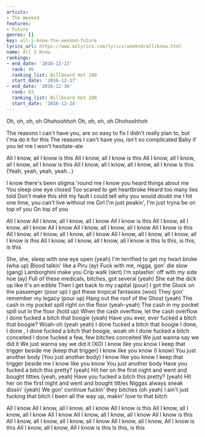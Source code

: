```yaml
---
artists:
- The Weeknd
features:
- Future
genres: []
key: all-i-know-the-weeknd-future
lyrics_url: https://www.azlyrics.com/lyrics/weeknd/alliknow.html
name: All I Know
rankings:
- end_date: '2016-12-23'
  rank: 46
  ranking_list: Billboard Hot 100
  start_date: '2016-12-17'
- end_date: '2016-12-30'
  rank: 83
  ranking_list: Billboard Hot 100
  start_date: '2016-12-24'
---
```


Oh, oh, oh, oh
Ohohoohhoh
Oh, oh, oh, oh
Ohohoohhoh

The reasons I can't have you, are so easy to fix
I didn't really plan to, but I'ma do it for this
The reasons I can't have you, isn't so complicated
Baby if you let me I won't hesitate-ate

All I know, all I know is this
All I know, all I know is this
All I know, all I know, all I know, all I know is this
All I know, all I know, all I know, all I know is this
(Yeah, yeah, yeah, yeah...)

I know there's been stigma 'round me
I know you heard things about me
You sleep one eye closed
Too scared to get heartbroke
Heard too many lies told
Don't make this shit my fault
I could tell why you would doubt me
I hit one time, you can't live without me
Girl I'm just peakin', I'm just tryna be on top of you
On top of you


All I know
All I know, all I know, all I know
All I know is this
All I know, all I know, all I know
All I know
All I know, all I know, all I know
All I know is this
All I know, all I know, all I know, all I know
All I know, all I know, all I know, all I know is this
All I know, all I know, all I know, all I know is this
Is this, is this, is this

She, she, sleep with one eye open (yeah)
I'm terrified to get my heart broke (wha up)
Blood talkin' like a Piru (ay)
Fuck with me, nigga, gon' die slow (gang)
Lamborghini make you Crip walk (skrt)
I'm splashin' off with my side hoe (ay)
Full of these medicals, bitches, got several (yeah)
She eat the dick up like it's an edible
Then I get back to my capital (pour)
I got the Glock on the passenger (pour up)
I got these tropical fantasies (woo)
They gon' remember my legacy (pour up)
Hang out the roof of the Ghost (yeah)
The cash in my pocket spill right on the floor (yeah-yeah)
The cash in my pocket spill out in the floor (hold up)
When the cash overflow, let the cash overflow
I done fucked a bitch that boogie (yeah)
Have you ever, ever fucked a bitch that boogie? Woah-oh (yeah yeah)
I done fucked a bitch that boogie
I done, I done , I done fucked a bitch that boogie, woah oh
I done fucked a bitch conceited
I done fucked a few, few bitches conceited
We just wanna say we did it
We just wanna say we did it (XO)
I know like you know
I keep that trigger beside me (keep that trigger)
I know like you know (I know)
You just another body
(You just another body)
I know like you know
I keep that trigger beside me
I know like you know
You just another body
Have you fucked a bitch this pretty? (yeah)
Hit her on the first night and went and bought titties (yeah, yeah)
Have you fucked a bitch this pretty? (yeah)
Hit her on the first night and went and bought titties
Niggas always sneak dissin' (yeah)
We gon' continue fuckin' they bitches (oh yeah)
I ain't just fucking that bitch
I been all the way up, makin' love to that bitch


All I know
All I know, all I know, all I know
All I know is this
All I know, all I know, all I know
All I know
All I know, all I know, all I know
All I know is this
All I know, all I know, all I know, all I know
All I know, all I know, All I know is this
All I know, all I know, All I know is this
Is this, is this



